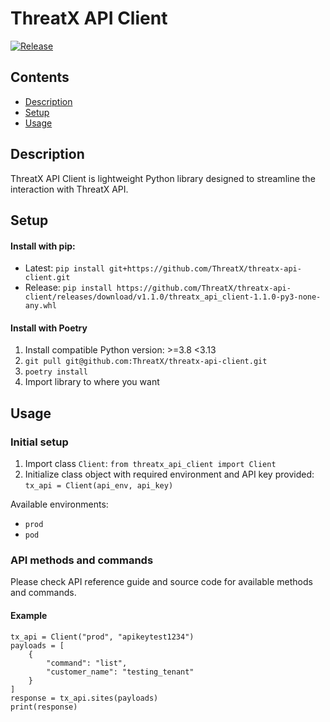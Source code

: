 # ThreatX API Client
[![Release](https://img.shields.io/github/release/ThreatX/threatx-api-client?label=release)](https://github.com/ThreatX/threatx-api-client/releases)

## Contents
- [Description](#description)
- [Setup](#setup)
- [Usage](#usage)

## Description
ThreatX API Client is lightweight Python library designed to streamline the
interaction with ThreatX API.

## Setup
#### Install with pip:
- Latest: `pip install git+https://github.com/ThreatX/threatx-api-client.git`
- Release: `pip install https://github.com/ThreatX/threatx-api-client/releases/download/v1.1.0/threatx_api_client-1.1.0-py3-none-any.whl`

#### Install with Poetry
1. Install compatible Python version: >=3.8 <3.13
2. `git pull git@github.com:ThreatX/threatx-api-client.git`
3. `poetry install`
4. Import library to where you want

## Usage
### Initial setup
1. Import class `Client`: `from threatx_api_client import Client`
2. Initialize class object with required environment and API key provided: `tx_api = Client(api_env, api_key)`

Available environments:
- `prod`
- `pod`

### API methods and commands
Please check API reference guide and source code for available methods and commands.

#### Example
```
tx_api = Client("prod", "apikeytest1234")
payloads = [
    {
        "command": "list",
        "customer_name": "testing_tenant"
    }
]
response = tx_api.sites(payloads)
print(response)
```